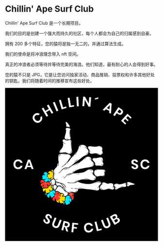 # Chillin' Ape Surf Club

Chillin' Ape Surf Club 是一个长期项目。

我们的目的是创建一个强大而持久的社区，每个人都会为自己的归属感到自豪。

拥有 200 多个特征，您的猿将是独一无二的，并通过算法生成。	

我们的使命是将冲浪理念带入 nft 空间。

真正的冲浪者必须等待并等待完美的海浪。他们知道，最有耐心的人会得到好事。

您的猿不只是 JPG，它是让您访问独家活动、商品推销、投票权和许多其他好处的钥匙，我们将随着时间的推移宣布这些好处。

![nft](01.png)
